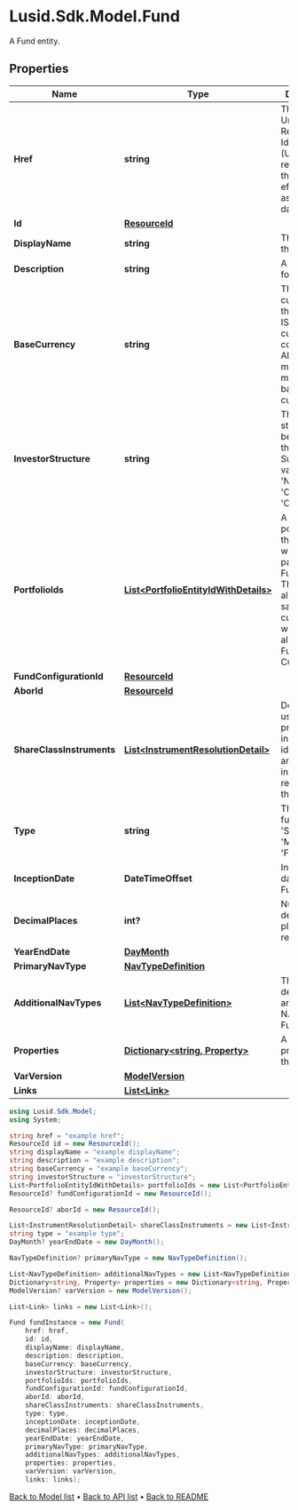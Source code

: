 # Lusid.Sdk.Model.Fund
A Fund entity.

## Properties

Name | Type | Description | Notes
------------ | ------------- | ------------- | -------------
**Href** | **string** | The specific Uniform Resource Identifier (URI) for this resource at the requested effective and asAt datetime. | [optional] 
**Id** | [**ResourceId**](ResourceId.md) |  | 
**DisplayName** | **string** | The name of the Fund. | [optional] 
**Description** | **string** | A description for the Fund. | [optional] 
**BaseCurrency** | **string** | The base currency of the Fund in ISO 4217 currency code format. All portfolios must be of a matching base currency. | [optional] 
**InvestorStructure** | **string** | The Investor structure to be used by the Fund. Supported values are &#39;NonUnitised&#39;, &#39;Classes&#39; and &#39;Custom&#39;. | 
**PortfolioIds** | [**List&lt;PortfolioEntityIdWithDetails&gt;**](PortfolioEntityIdWithDetails.md) | A list of the portfolios on the fund, which are part of the Fund. Note: These must all have the same base currency, which must also much the Fund Base Currency. | [optional] 
**FundConfigurationId** | [**ResourceId**](ResourceId.md) |  | [optional] 
**AborId** | [**ResourceId**](ResourceId.md) |  | [optional] 
**ShareClassInstruments** | [**List&lt;InstrumentResolutionDetail&gt;**](InstrumentResolutionDetail.md) | Details the user-provided instrument identifiers and the instrument resolved from them. | [optional] 
**Type** | **string** | The type of fund; &#39;Standalone&#39;, &#39;Master&#39; or &#39;Feeder&#39; | [optional] 
**InceptionDate** | **DateTimeOffset** | Inception date of the Fund | 
**DecimalPlaces** | **int?** | Number of decimal places for reporting | [optional] 
**YearEndDate** | [**DayMonth**](DayMonth.md) |  | [optional] 
**PrimaryNavType** | [**NavTypeDefinition**](NavTypeDefinition.md) |  | [optional] 
**AdditionalNavTypes** | [**List&lt;NavTypeDefinition&gt;**](NavTypeDefinition.md) | The definitions for any additional NAVs on the Fund. | [optional] 
**Properties** | [**Dictionary&lt;string, Property&gt;**](Property.md) | A set of properties for the Fund. | [optional] 
**VarVersion** | [**ModelVersion**](ModelVersion.md) |  | [optional] 
**Links** | [**List&lt;Link&gt;**](Link.md) |  | [optional] 

```csharp
using Lusid.Sdk.Model;
using System;

string href = "example href";
ResourceId id = new ResourceId();
string displayName = "example displayName";
string description = "example description";
string baseCurrency = "example baseCurrency";
string investorStructure = "investorStructure";
List<PortfolioEntityIdWithDetails> portfolioIds = new List<PortfolioEntityIdWithDetails>();
ResourceId? fundConfigurationId = new ResourceId();

ResourceId? aborId = new ResourceId();

List<InstrumentResolutionDetail> shareClassInstruments = new List<InstrumentResolutionDetail>();
string type = "example type";
DayMonth? yearEndDate = new DayMonth();

NavTypeDefinition? primaryNavType = new NavTypeDefinition();

List<NavTypeDefinition> additionalNavTypes = new List<NavTypeDefinition>();
Dictionary<string, Property> properties = new Dictionary<string, Property>();
ModelVersion? varVersion = new ModelVersion();

List<Link> links = new List<Link>();

Fund fundInstance = new Fund(
    href: href,
    id: id,
    displayName: displayName,
    description: description,
    baseCurrency: baseCurrency,
    investorStructure: investorStructure,
    portfolioIds: portfolioIds,
    fundConfigurationId: fundConfigurationId,
    aborId: aborId,
    shareClassInstruments: shareClassInstruments,
    type: type,
    inceptionDate: inceptionDate,
    decimalPlaces: decimalPlaces,
    yearEndDate: yearEndDate,
    primaryNavType: primaryNavType,
    additionalNavTypes: additionalNavTypes,
    properties: properties,
    varVersion: varVersion,
    links: links);
```

[Back to Model list](../README.md#documentation-for-models) &#8226; [Back to API list](../README.md#documentation-for-api-endpoints) &#8226; [Back to README](../README.md)
